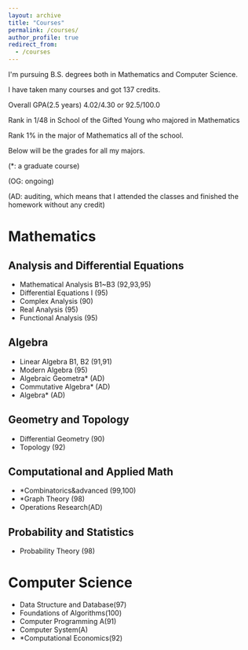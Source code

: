```yaml
---
layout: archive
title: "Courses"
permalink: /courses/
author_profile: true
redirect_from:
  - /courses
---
```


I'm pursuing B.S. degrees both in Mathematics and Computer Science.

I have taken many courses and got 137 credits.

Overall GPA(2.5 years) 4.02/4.30 or 92.5/100.0

Rank in 1/48 in School of the Gifted Young who majored in Mathematics

Rank 1% in the major of Mathematics all of the school.



Below will be the grades for all my majors.

(*: a graduate course)

(OG: ongoing)

(AD: auditing, which means that I attended the classes and finished the homework without any credit)

# Mathematics

## Analysis and Differential Equations

- Mathematical Analysis B1~B3 (92,93,95)
- Differential Equations I (95)
- Complex Analysis (90)
- Real Analysis (95)
- Functional Analysis (95)

## Algebra

- Linear Algebra B1, B2 (91,91)
- Modern Algebra (95)
- Algebraic Geometra* (AD)
- Commutative Algebra* (AD)
- Algebra* (AD)

## Geometry and Topology

- Differential Geometry (90)
- Topology (92)

## Computational and Applied Math

- *Combinatorics&advanced (99,100)
- *Graph Theory (98)
-  Operations Research(AD)

## Probability and Statistics

- Probability Theory (98)

# Computer Science

- Data Structure and Database(97)
- Foundations of Algorithms(100)
- Computer Programming A(91)
- Computer System(A)
- *Computational Economics(92)
